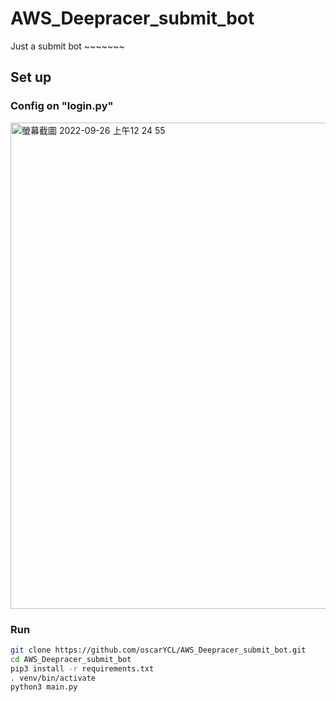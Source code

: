 # AWS_Deepracer_submit_bot
Just a submit bot ~~~~~~~

## Set up
### Config on "login.py"

<img width="778" alt="螢幕截圖 2022-09-26 上午12 24 55" src="https://user-images.githubusercontent.com/61004532/192154280-a3e4eb76-9d0f-45c5-8113-7420160ac6da.png">

### Run
```bash
git clone https://github.com/oscarYCL/AWS_Deepracer_submit_bot.git
cd AWS_Deepracer_submit_bot
pip3 install -r requirements.txt
. venv/bin/activate
python3 main.py
```
